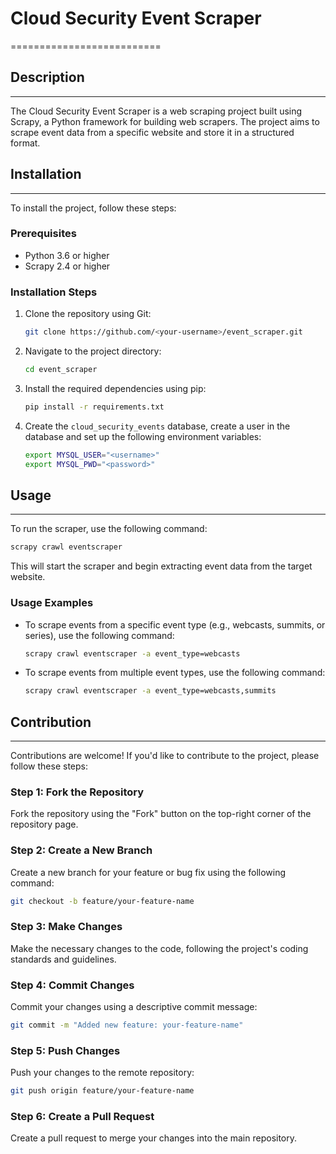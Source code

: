 # Cloud Security Event Scraper

==========================

## Description

---

The Cloud Security Event Scraper is a web scraping project built using Scrapy, a Python framework for building web scrapers. The project aims to scrape event data from a specific website and store it in a structured format.

## Installation

---

To install the project, follow these steps:

### Prerequisites

- Python 3.6 or higher
- Scrapy 2.4 or higher

### Installation Steps

1. Clone the repository using Git:

   ```bash
   git clone https://github.com/<your-username>/event_scraper.git
   ```

2. Navigate to the project directory:

   ```bash
   cd event_scraper
   ```

3. Install the required dependencies using pip:

   ```bash
   pip install -r requirements.txt
   ```

4. Create the `cloud_security_events` database, create a user in the database and set up the following environment variables:
   ```bash
   export MYSQL_USER="<username>"
   export MYSQL_PWD="<password>"
   ```

## Usage

---

To run the scraper, use the following command:

```bash
scrapy crawl eventscraper
```

This will start the scraper and begin extracting event data from the target website.

### Usage Examples

- To scrape events from a specific event type (e.g., webcasts, summits, or series), use the following command:

  ```bash
  scrapy crawl eventscraper -a event_type=webcasts
  ```

- To scrape events from multiple event types, use the following command:
  ```bash
  scrapy crawl eventscraper -a event_type=webcasts,summits
  ```

## Contribution

---

Contributions are welcome! If you'd like to contribute to the project, please follow these steps:

### Step 1: Fork the Repository

Fork the repository using the "Fork" button on the top-right corner of the repository page.

### Step 2: Create a New Branch

Create a new branch for your feature or bug fix using the following command:

```bash
git checkout -b feature/your-feature-name
```

### Step 3: Make Changes

Make the necessary changes to the code, following the project's coding standards and guidelines.

### Step 4: Commit Changes

Commit your changes using a descriptive commit message:

```bash
git commit -m "Added new feature: your-feature-name"
```

### Step 5: Push Changes

Push your changes to the remote repository:

```bash
git push origin feature/your-feature-name
```

### Step 6: Create a Pull Request

Create a pull request to merge your changes into the main repository.

